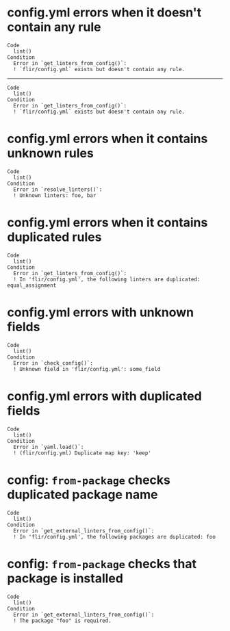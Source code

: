 # config.yml errors when it doesn't contain any rule

    Code
      lint()
    Condition
      Error in `get_linters_from_config()`:
      ! `flir/config.yml` exists but doesn't contain any rule.

---

    Code
      lint()
    Condition
      Error in `get_linters_from_config()`:
      ! `flir/config.yml` exists but doesn't contain any rule.

# config.yml errors when it contains unknown rules

    Code
      lint()
    Condition
      Error in `resolve_linters()`:
      ! Unknown linters: foo, bar

# config.yml errors when it contains duplicated rules

    Code
      lint()
    Condition
      Error in `get_linters_from_config()`:
      ! In 'flir/config.yml', the following linters are duplicated: equal_assignment

# config.yml errors with unknown fields

    Code
      lint()
    Condition
      Error in `check_config()`:
      ! Unknown field in 'flir/config.yml': some_field

# config.yml errors with duplicated fields

    Code
      lint()
    Condition
      Error in `yaml.load()`:
      ! (flir/config.yml) Duplicate map key: 'keep'

# config: `from-package` checks duplicated package name

    Code
      lint()
    Condition
      Error in `get_external_linters_from_config()`:
      ! In 'flir/config.yml', the following packages are duplicated: foo

# config: `from-package` checks that package is installed

    Code
      lint()
    Condition
      Error in `get_external_linters_from_config()`:
      ! The package "foo" is required.

